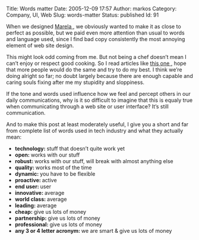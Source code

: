 Title: Words matter
Date: 2005-12-09 17:57
Author: markos
Category: Company, UI, Web
Slug: words-matter
Status: published
Id: 91

<div>
 <p>
  When we designed
  <a href="http://www.marela.si">
   Marela
  </a>
  , we obviously wanted to make it as close to perfect as possible, but we paid even more attention than usual to words and language used, since I find bad copy consistently the most annoying element of web site design.
 </p>
 <p>
  This might look odd coming from me. But not being a chef doesn’t mean I can’t enjoy or respect good cooking. So I read articles like
  <a href="http://www.digital-web.com/articles/resurrect_your_writing_redeem_your_soul/">
   this one
  </a>
  , hope that more people would do the same and try to do my best. I think we’re doing alright so far; no doubt largely because there are enough capable and caring souls fixing after me my stupidity and sloppiness.
 </p>
 <p>
  If the tone and words used influence how we feel and percept others in our daily communications, why is it so difficult to imagine that this is equaly true when communicating through a web site or user interface? It’s still communication.
 </p>
 <p>
  And to make this post at least moderately useful, I give you a short and far from complete list of words used in tech industry and what they actually mean:
 </p>
 <ul>
  <li>
   <strong>
    technology:
   </strong>
   stuff that doesn’t quite work yet
  </li>
  <li>
   <strong>
    open:
   </strong>
   works with our stuff
  </li>
  <li>
   <strong>
    robust:
   </strong>
   works with our stuff, will break with almost anything else
  </li>
  <li>
   <strong>
    quality:
   </strong>
   works most of the time
  </li>
  <li>
   <strong>
    dynamic:
   </strong>
   you have to be flexible
  </li>
  <li>
   <strong>
    proactive:
   </strong>
   active
  </li>
  <li>
   <strong>
    end user:
   </strong>
   user
  </li>
  <li>
   <strong>
    innovative:
   </strong>
   average
  </li>
  <li>
   <strong>
    world class:
   </strong>
   average
  </li>
  <li>
   <strong>
    leading:
   </strong>
   average
  </li>
  <li>
   <strong>
    cheap:
   </strong>
   give us lots of money
  </li>
  <li>
   <strong>
    partnership:
   </strong>
   give us lots of money
  </li>
  <li>
   <strong>
    professional:
   </strong>
   give us lots of money
  </li>
  <li>
   <strong>
    any 3 or 4 letter acronym:
   </strong>
   we are smart &amp; give us lots of money
  </li>
 </ul>
</div>
